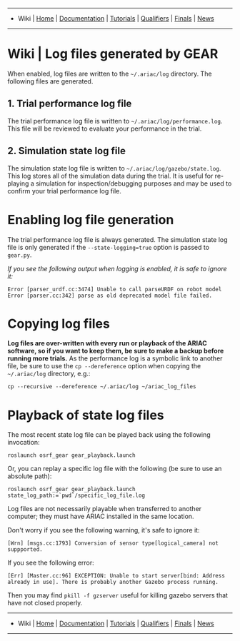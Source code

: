 -------------------------------------------------
- Wiki | [Home](../README.md) | [Documentation](documentation.md) | [Tutorials](tutorials.md) | [Qualifiers](qualifier.md) | [Finals](finals.md) | [News](updates.md)
-------------------------------------------------
# Wiki | Log files generated by GEAR
When enabled, log files are written to the `~/.ariac/log` directory. The following files are generated.

## 1. Trial performance log file

The trial performance log file is written to `~/.ariac/log/performance.log`.
This file will be reviewed to evaluate your performance in the trial.

## 2. Simulation state log file

The simulation state log file is written to `~/.ariac/log/gazebo/state.log`.
This log stores all of the simulation data during the trial. It is useful for re-playing a simulation for inspection/debugging purposes and may be used to confirm your trial performance log file.

# Enabling log file generation

The trial performance log file is always generated.
The simulation state log file is only generated if the `--state-logging=true` option is passed to `gear.py`.

_If you see the following output when logging is enabled, it is safe to ignore it:_
```
Error [parser_urdf.cc:3474] Unable to call parseURDF on robot model
Error [parser.cc:342] parse as old deprecated model file failed.
```

# Copying log files

**Log files are over-written with every run or playback of the ARIAC software, so if you want to keep them, be sure to make a backup before running more trials.**
As the performance log is a symbolic link to another file, be sure to use the `cp --dereference` option when copying the `~/.ariac/log` directory, e.g.:

```
cp --recursive --dereference ~/.ariac/log ~/ariac_log_files
```

# Playback of state log files

The most recent state log file can be played back using the following invocation:

```
roslaunch osrf_gear gear_playback.launch
```

Or, you can replay a specific log file with the following (be sure to use an absolute path):
```
roslaunch osrf_gear gear_playback.launch state_log_path:=`pwd`/specific_log_file.log
```

Log files are not necessarily playable when transferred to another computer; they must have ARIAC installed in the same location.

Don't worry if you see the following warning, it's safe to ignore it:
```
[Wrn] [msgs.cc:1793] Conversion of sensor type[logical_camera] not suppported.
```

If you see the following error:
```
[Err] [Master.cc:96] EXCEPTION: Unable to start server[bind: Address already in use]. There is probably another Gazebo process running.
```

Then you may find `pkill -f gzserver` useful for killing gazebo servers that have not closed properly.

-------------------------------------------------
- Wiki | [Home](../README.md) | [Documentation](documentation.md) | [Tutorials](tutorials.md) | [Qualifiers](qualifier.md) | [Finals](finals.md) | [News](updates.md)
-------------------------------------------------
